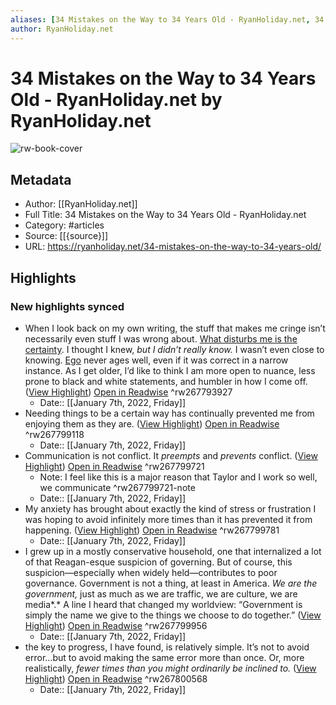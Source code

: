 ```yaml
---
aliases: [34 Mistakes on the Way to 34 Years Old - RyanHoliday.net, 34 Mistakes on the Way to 34 Years Old - RyanHoliday.net]
author: RyanHoliday.net
---
```

# 34 Mistakes on the Way to 34 Years Old - RyanHoliday.net by RyanHoliday.net

![rw-book-cover](https://readwise-assets.s3.amazonaws.com/static/images/article3.5c705a01b476.png)

## Metadata
- Author: [[RyanHoliday.net]]
- Full Title: 34 Mistakes on the Way to 34 Years Old - RyanHoliday.net
- Category: #articles
- Source: [[{source}]]
- URL: https://ryanholiday.net/34-mistakes-on-the-way-to-34-years-old/

## Highlights
### New highlights synced
- When I look back on my own writing, the stuff that makes me cringe isn’t necessarily even stuff I was wrong about. [What disturbs me is the certainty](https://humanparts.medium.com/why-are-we-so-certain-about-our-mistakes-e7f8ee6ab4c2). I thought I knew, *but I didn’t really know.* I wasn’t even close to knowing. [Ego](https://store.dailystoic.com/collections/all-books/products/copy-of-the-obstacle-is-the-way-signed-edition) never ages well, even if it was correct in a narrow instance. As I get older, I’d like to think I am more open to nuance, less prone to black and white statements, and humbler in how I come off. ([View Highlight](https://read.readwise.io/read/01frt83ew7rdrz79ghbx5dwtfr)) [Open in Readwise](https://readwise.io/open/267793927) ^rw267793927
    - Date:: [[January 7th, 2022, Friday]]
- Needing things to be a certain way has continually prevented me from enjoying them as they are. ([View Highlight](https://read.readwise.io/read/01frt8kxegygpfq0x0wcvfmc72)) [Open in Readwise](https://readwise.io/open/267799118) ^rw267799118
    - Date:: [[January 7th, 2022, Friday]]
- Communication is not conflict. It *preempts* and *prevents* conflict. ([View Highlight](https://read.readwise.io/read/01frt8nfrhgs8d1ytxsj27y5vp)) [Open in Readwise](https://readwise.io/open/267799721) ^rw267799721
    - Note: I feel like this is a major reason that Taylor and I work so well, we communicate ^rw267799721-note
    - Date:: [[January 7th, 2022, Friday]]
- My anxiety has brought about exactly the kind of stress or frustration I was hoping to avoid infinitely more times than it has prevented it from happening. ([View Highlight](https://read.readwise.io/read/01frt8raxfb0sj38dnpc8njg4m)) [Open in Readwise](https://readwise.io/open/267799781) ^rw267799781
    - Date:: [[January 7th, 2022, Friday]]
- I grew up in a mostly conservative household, one that internalized a lot of that Reagan-esque suspicion of governing. But of course, this suspicion—especially when widely held—contributes to poor governance. Government is not a thing, at least in America. *We are the government,* just as much as we are traffic, we are culture, we are media*.* A line I heard that changed my worldview: “Government is simply the name we give to the things we choose to do together.” ([View Highlight](https://read.readwise.io/read/01frt8tqd8tavbqa9nkmhs9w48)) [Open in Readwise](https://readwise.io/open/267799956) ^rw267799956
    - Date:: [[January 7th, 2022, Friday]]
- the key to progress, I have found, is relatively simple. It’s not to avoid error…but to avoid making the same error more than once. Or, more realistically, *fewer times than you might ordinarily be inclined to.* ([View Highlight](https://read.readwise.io/read/01frt8xddeg53f482wq3vv9trm)) [Open in Readwise](https://readwise.io/open/267800568) ^rw267800568
    - Date:: [[January 7th, 2022, Friday]]
